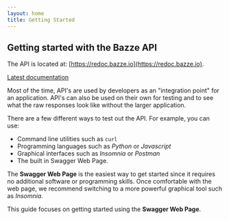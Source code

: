 ```yaml
---
layout: home
title: Getting Started
---
```


## Getting started with the Bazze API

The API is located at:  [https://redoc.bazze.io](https://redoc.bazze.io).

[Latest documentation](/v1)

Most of the time, API's are used by developers as an "integration point" for an application.  API's can also be used on their own for testing and to see what the raw responses look like without the larger application.

There are a few different ways to test out the API.  For example, you can use:

- Command line utilities such as `curl`
- Programming languages such as _Python_ or _Javascript_
- Graphical interfaces such as _Insomnia_ or _Postman_
- The built in Swagger Web Page.

The **Swagger Web Page** is the easiest way to get started since it requires no additional software or programming skills.  Once comfortable with the web page, we recommend switching to a more powerful graphical tool such as _Insomnia_.  

This guide focuses on getting started using the **Swagger Web Page**.
